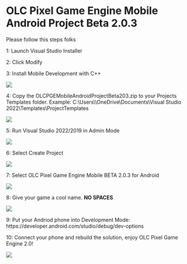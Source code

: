 # OLC Pixel Game Engine Mobile Android Project Beta 2.0.3
<p>Please follow this steps folks</p>
<p>1: Launch Visual Studio Installer</p>
<p>2: Click Modify</p>
<p>3: Install Mobile Development with C++ </p>
<p><img src='https://github.com/Johnnyg63/OLCPGEMobileAndroidProjectBeta20/assets/96908304/5812774f-54fa-4875-90ec-4f2e2d7a9899' />
</p>
<p>4: Copy the OLCPGEMobileAndroidProjectBeta203.zip to your Projects Templates folder. Example: C:\Users\<username>\OneDrive\Documents\Visual Studio 2022\Templates\ProjectTemplates</p>
<p><img src='https://github.com/Johnnyg63/OLCPGEMobileAndroidProjectBeta20/assets/96908304/fb76e283-4ca3-44e5-b969-41b36b078729' /></p>
<p>5: Run Visual Studio 2022/2019 in Admin Mode</p>
<p><img src='https://github.com/Johnnyg63/OLCPGEMobileAndroidProjectBeta20/assets/96908304/daa5e9a6-309c-4b48-be44-c897ff54b6b2' /></p>
<p>6: Select Create Project</p>
<p><img src='https://github.com/Johnnyg63/OLCPGEMobileAndroidProjectBeta20/assets/96908304/c720f822-4e62-417c-8322-b38f8f102059' /></p>
<p>7: Select OLC Pixel Game Engine Mobile BETA 2.0.3 for Android</p>
<p><img src='https://github.com/Johnnyg63/OLCPGEMobileAndroidProjectBeta20/assets/96908304/d29be61a-c581-4d16-bbc1-46729beb2d50' /></p>
<p>8: Give your game a cool name. <b>NO SPACES</b></p>
<p><img src='https://github.com/Johnnyg63/OLCPGEMobileAndroidProjectBeta20/assets/96908304/4963793f-a18f-4317-b10c-0c9144c1096e' /></p>
<p>9: Put your Andriod phone into Development Mode: https://developer.android.com/studio/debug/dev-options</p>
<p>10: Connect your phone and rebuild the solution, enjoy OLC Pixel Game Engine 2.0!</p>
<p><img src='https://github.com/Johnnyg63/OLCPGEMobileAndroidProjectBeta20/assets/96908304/b5e9e72e-73cf-4fe1-ba66-7df31790fce9' /></p>

